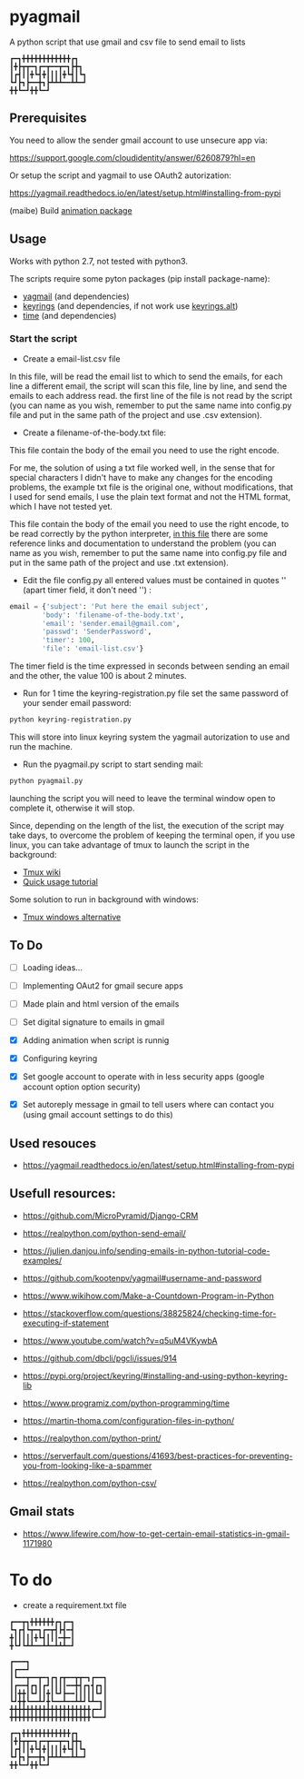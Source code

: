 # pyagmail
A python script that use gmail and csv file to send email to lists

```
┏━┓╋╋╋╋╋╋╋╋╋╋╋╋┏┓
┃╋┣┳┳━┓┏━┳━━┳━┓┣╋┓
┃┏┫┃┃╋┗┫╋┃┃┃┃╋┗┫┃┗┓
┗┛┣┓┣━━╋┓┣┻┻┻━━┻┻━┛
╋╋┗━┛╋╋┗━┛
```

## Prerequisites
You need to allow the sender gmail account to use unsecure app via:

https://support.google.com/cloudidentity/answer/6260879?hl=en 

Or setup the script and yagmail to use OAuth2 autorization: 

https://yagmail.readthedocs.io/en/latest/setup.html#installing-from-pypi

(maibe) Build [animation package](https://pypi.org/project/animation/)

## Usage
Works with python 2.7, not tested with python3.

The scripts require some pyton packages (pip install package-name):

- [yagmail](https://pypi.org/project/yagmail/) (and dependencies)
- [keyrings](https://pypi.org/project/keyring/) (and dependencies, if not work use [keyrings.alt](https://pypi.org/project/keyrings.alt/))
- [time](https://pypi.org/project/time/) (and dependencies)

### Start the script
- Create a email-list.csv file

In this file, will be read the email list to which to send the emails, for each line a different email, the script will scan this file, line by line, and send the emails to each address read. the first line of the file is not read by the script (you can name as you wish, remember to put the same name into config.py file and put in the same path of the project and use .csv extension).

- Create a filename-of-the-body.txt file:

This file contain the body of the email you need to use the right encode.

For me, the solution of using a txt file worked well, in the sense that for special characters I didn't have to make any changes for the encoding problems, the example txt file is the original one, without modifications, that I used for send emails, I use the plain text format and not the HTML format, which I have not tested yet.

This file contain the body of the email you need to use the right encode, to be read correctly by the python interpreter, [in this file](https://github.com/pyagmail/pyagmail/blob/master/string-encoding-python.md) there are some reference links and documentation to understand the problem (you can name as you wish, remember to put the same name into config.py file and put in the same path of the project and use .txt extension).

- Edit the file config.py all entered values must be contained in quotes '' (apart timer field, it don't need '') :

``` python
email = {'subject': 'Put here the email subject',
        'body': 'filename-of-the-body.txt',
        'email': 'sender.email@gmail.com',
        'passwd': 'SenderPassword',
        'timer': 100,
        'file': 'email-list.csv'}
```

The timer field is the time expressed in seconds between sending an email and the other, the value 100 is about 2 minutes.

- Run for 1 time the keyring-registration.py file set the same password of your sender email password:

``` bash
python keyring-registration.py
```
This will store into linux keyring system the yagmail autorization to use and run the machine.

- Run the pyagmail.py script to start sending mail:

``` bash
python pyagmail.py
```

launching the script you will need to leave the terminal window open to complete it, otherwise it will stop.

Since, depending on the length of the list, the execution of the script may take days, to overcome the problem of keeping the terminal open, if you use linux, you can take advantage of tmux to launch the script in the background:
- [Tmux wiki](https://github.com/tmux/tmux/wiki)
- [Quick usage tutorial](https://computingforgeeks.com/linux-tmux-cheat-sheet/)

Some solution to run in background with windows:
- [Tmux windows alternative](https://superuser.com/questions/408874/tmux-screen-alternative-for-powershell)

## To Do
- [ ] Loading ideas...
- [ ] Implementing OAut2 for gmail secure apps
- [ ] Made plain and html version of the emails
- [ ] Set digital signature to emails in gmail
- [X] Adding animation when script is runnig
- [X] Configuring keyring
- [X] Set google account to operate with in less security apps (google account option option security)
- [X] Set autoreply message in gmail to tell users where can contact you (using gmail account settings to do this)


## Used resouces

- https://yagmail.readthedocs.io/en/latest/setup.html#installing-from-pypi

## Usefull resources:

- https://github.com/MicroPyramid/Django-CRM
- https://realpython.com/python-send-email/
- https://julien.danjou.info/sending-emails-in-python-tutorial-code-examples/
- https://github.com/kootenpv/yagmail#username-and-password

- https://www.wikihow.com/Make-a-Countdown-Program-in-Python
- https://stackoverflow.com/questions/38825824/checking-time-for-executing-if-statement
- https://www.youtube.com/watch?v=q5uM4VKywbA
- https://github.com/dbcli/pgcli/issues/914
- https://pypi.org/project/keyring/#installing-and-using-python-keyring-lib
- https://www.programiz.com/python-programming/time
- https://martin-thoma.com/configuration-files-in-python/
- https://realpython.com/python-print/

- https://serverfault.com/questions/41693/best-practices-for-preventing-you-from-looking-like-a-spammer
- https://realpython.com/python-csv/

## Gmail stats
- https://www.lifewire.com/how-to-get-certain-email-statistics-in-gmail-1171980

# To do

- create a requirement.txt file

```
┏━━┳┓╋╋╋╋╋╋┏┓┏━┓
┗┓┏┫┗┳━┓┏━┳┫┣┫━┫
╋┃┃┃┃┃╋┗┫┃┃┃━╋━┃
╋┗┛┗┻┻━━┻┻━┻┻┻━┛

┏━━━┓
┃┏━━┛
┃┗━━┳━━┳━┓┏┓┏┳━━┳┳━┓┏━━┓
┃┏━━┫┏┓┃┏┛┃┃┃┃━━╋┫┏┓┫┏┓┃
┃┃╋╋┃┗┛┃┃╋┃┗┛┣━━┃┃┃┃┃┗┛┃
┗┛╋╋┗━━┻┛╋┗━━┻━━┻┻┛┗┻━┓┃
╋╋╋╋╋╋╋╋╋╋╋╋╋╋╋╋╋╋╋╋┏━┛┃
╋╋╋╋╋╋╋╋╋╋╋╋╋╋╋╋╋╋╋╋┗━━┛

┏━┓╋╋╋╋╋╋╋╋╋╋╋╋┏┓
┃╋┣┳┳━┓┏━┳━━┳━┓┣╋┓
┃┏┫┃┃╋┗┫╋┃┃┃┃╋┗┫┃┗┓
┗┛┣┓┣━━╋┓┣┻┻┻━━┻┻━┛
╋╋┗━┛╋╋┗━┛
```